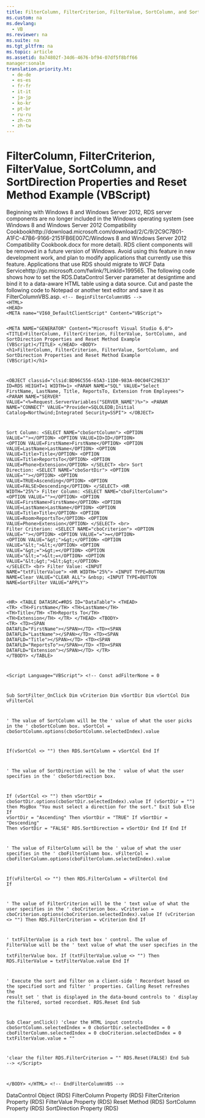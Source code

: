 ```yaml
---
title: FilterColumn, FilterCriterion, FilterValue, SortColumn, and SortDirection Properties and Reset Method Example (VBScript)
ms.custom: na
ms.devlang: 
  - VB
ms.reviewer: na
ms.suite: na
ms.tgt_pltfrm: na
ms.topic: article
ms.assetid: 8a74802f-34d6-4676-bf94-07df5f8bff66
manager:sonalm
translation.priority.ht: 
  - de-de
  - es-es
  - fr-fr
  - it-it
  - ja-jp
  - ko-kr
  - pt-br
  - ru-ru
  - zh-cn
  - zh-tw
---
```

# FilterColumn, FilterCriterion, FilterValue, SortColumn, and SortDirection Properties and Reset Method Example (VBScript)
<?xml version="1.0" encoding="utf-8"?>
<developerReferenceWithoutSyntaxDocument xmlns="http://ddue.schemas.microsoft.com/authoring/2003/5" xmlns:xlink="http://www.w3.org/1999/xlink" xmlns:xsi="http://www.w3.org/2001/XMLSchema-instance" xsi:schemaLocation="http://ddue.schemas.microsoft.com/authoring/2003/5 http://dduestorage.blob.core.windows.net/ddueschema/developer.xsd">
  <introduction>
    <alert class="important">
      <para>Beginning with Windows 8 and Windows Server 2012, RDS server components are no longer included in the Windows operating system (see Windows 8 and <externalLink><linkText>Windows Server 2012 Compatibility Cookbook</linkText><linkUri>http://download.microsoft.com/download/2/C/9/2C9C7B01-A1FC-47B6-9166-2151FB6E007C/Windows 8 and Windows Server 2012 Compatibility Cookbook.docx</linkUri></externalLink> for more detail). RDS client components will be removed in a future version of Windows. Avoid using this feature in new development work, and plan to modify applications that currently use this feature. Applications that use RDS should migrate to <externalLink><linkText>WCF Data Service</linkText><linkUri>http://go.microsoft.com/fwlink/?LinkId=199565</linkUri></externalLink>.</para>
    </alert>
    <para>The following code shows how to set the <legacyLink xlink:href="d85ea4fc-451c-436e-97b8-58f92b149dd0">RDS.DataControl</legacyLink> <legacyBold>Server</legacyBold> parameter at designtime and bind it to a data-aware HTML table using a data source. Cut and paste the following code to Notepad or another text editor and save it as <legacyBold>FilterColumnVBS.asp</legacyBold>.</para>
    <code>&lt;!-- BeginFilterColumnVBS --&gt;
&lt;HTML&gt;
&lt;HEAD&gt;
&lt;META name="VI60_DefaultClientScript" Content="VBScript"&gt;

&lt;META NAME="GENERATOR" Content="Microsoft Visual Studio 6.0"&gt;
&lt;TITLE&gt;FilterColumn, FilterCriterion, FilterValue, SortColumn, and SortDirection 
Properties and Reset Method Example (VBScript)&lt;/TITLE&gt;
&lt;/HEAD&gt;
&lt;BODY&gt;
&lt;h1&gt;FilterColumn, FilterCriterion, FilterValue, SortColumn, and SortDirection 
Properties and Reset Method Example (VBScript)&lt;/h1&gt;

&lt;OBJECT classid="clsid:BD96C556-65A3-11D0-983A-00C04FC29E33"
   ID=RDS HEIGHT=1 WIDTH=1&gt;
   &lt;PARAM NAME="SQL" VALUE="Select FirstName, LastName, Title, ReportsTo, Extension from Employees"&gt;
   &lt;PARAM NAME="SERVER" VALUE="&lt;%=Request.ServerVariables("SERVER_NAME")%&gt;"&gt;
   &lt;PARAM NAME="CONNECT" VALUE="Provider=SQLOLEDB;Initial Catalog=Northwind;Integrated Security=SSPI"&gt;
&lt;/OBJECT&gt;

Sort Column: &lt;SELECT NAME="cboSortColumn"&gt; 
              &lt;OPTION VALUE=""&gt;&lt;/OPTION&gt;
                  &lt;OPTION VALUE=ID&gt;ID&lt;/OPTION&gt;
                  &lt;OPTION VALUE=FirstName&gt;FirstName&lt;/OPTION&gt;
                  &lt;OPTION VALUE=LastName&gt;LastName&lt;/OPTION&gt;
                  &lt;OPTION VALUE=Title&gt;Title&lt;/OPTION&gt;
                  &lt;OPTION VALUE=Title&gt;ReportsTo&lt;/OPTION&gt;
                  &lt;OPTION VALUE=Phone&gt;Extension&lt;/OPTION&gt;
             &lt;/SELECT&gt;
             &lt;br&gt;
Sort Direction: &lt;SELECT NAME="cboSortDir"&gt; 
              &lt;OPTION VALUE=""&gt;&lt;/OPTION&gt;
                  &lt;OPTION VALUE=TRUE&gt;Ascending&lt;/OPTION&gt;
                  &lt;OPTION VALUE=FALSE&gt;Descending&lt;/OPTION&gt;
                &lt;/SELECT&gt;
&lt;HR WIDTH="25%"&gt;
Filter Column: &lt;SELECT NAME="cboFilterColumn"&gt; 
              &lt;OPTION VALUE=""&gt;&lt;/OPTION&gt;
                  &lt;OPTION VALUE=FirstName&gt;FirstName&lt;/OPTION&gt;
                  &lt;OPTION VALUE=LastName&gt;LastName&lt;/OPTION&gt;
                  &lt;OPTION VALUE=Title&gt;Title&lt;/OPTION&gt;
                  &lt;OPTION VALUE=Room&gt;ReportsTo&lt;/OPTION&gt;
                  &lt;OPTION VALUE=Phone&gt;Extension&lt;/OPTION&gt;
             &lt;/SELECT&gt;
             &lt;br&gt;
Filter Criterion: &lt;SELECT NAME="cboCriterion"&gt; 
                    &lt;OPTION VALUE=""&gt;&lt;/OPTION&gt;
                    &lt;OPTION VALUE="="&gt;=&lt;/OPTION&gt;
                    &lt;OPTION VALUE="&amp;gt;"&gt;&amp;gt;&lt;/OPTION&gt;
                    &lt;OPTION VALUE="&amp;lt;"&gt;&amp;lt;&lt;/OPTION&gt;
                    &lt;OPTION VALUE="&amp;gt;="&gt;&amp;gt;=&lt;/OPTION&gt;
                    &lt;OPTION VALUE="&amp;lt;="&gt;&amp;lt;=&lt;/OPTION&gt;
                    &lt;OPTION VALUE="&amp;lt;&amp;gt;"&gt;&amp;lt;&amp;gt;&lt;/OPTION&gt;
                  &lt;/SELECT&gt; 
              &lt;br&gt;
Filter Value: &lt;INPUT NAME="txtFilterValue"&gt;
&lt;HR WIDTH="25%"&gt;
&lt;INPUT TYPE=BUTTON NAME=Clear VALUE="CLEAR ALL"&gt; &amp;nbsp;
&lt;INPUT TYPE=BUTTON NAME=SortFilter VALUE="APPLY"&gt;

&lt;HR&gt;
&lt;TABLE DATASRC=#RDS ID="DataTable"&gt;
&lt;THEAD&gt;
  &lt;TR&gt;
    &lt;TH&gt;FirstName&lt;/TH&gt;
    &lt;TH&gt;LastName&lt;/TH&gt;
    &lt;TH&gt;Title&lt;/TH&gt;
    &lt;TH&gt;Reports To&lt;/TH&gt;
    &lt;TH&gt;Extension&lt;/TH&gt;
  &lt;/TR&gt;
&lt;/THEAD&gt;
&lt;TBODY&gt;
  &lt;TR&gt;
    &lt;TD&gt;&lt;SPAN DATAFLD="FirstName"&gt;&lt;/SPAN&gt;&lt;/TD&gt;
    &lt;TD&gt;&lt;SPAN DATAFLD="LastName"&gt;&lt;/SPAN&gt;&lt;/TD&gt;
    &lt;TD&gt;&lt;SPAN DATAFLD="Title"&gt;&lt;/SPAN&gt;&lt;/TD&gt;
    &lt;TD&gt;&lt;SPAN DATAFLD="ReportsTo"&gt;&lt;/SPAN&gt;&lt;/TD&gt;
    &lt;TD&gt;&lt;SPAN DATAFLD="Extension"&gt;&lt;/SPAN&gt;&lt;/TD&gt;
  &lt;/TR&gt;
&lt;/TBODY&gt;
&lt;/TABLE&gt;

&lt;Script Language="VBScript"&gt;
&lt;!--
Const adFilterNone = 0

Sub SortFilter_OnClick
   Dim vCriterion
   Dim vSortDir
   Dim vSortCol
   Dim vFilterCol
   
   ' The value of SortColumn will be the 
   ' value of what the user picks in the
   ' cboSortColumn box.
   vSortCol = cboSortColumn.options(cboSortColumn.selectedIndex).value
   
   If(vSortCol &lt;&gt; "") then
      RDS.SortColumn = vSortCol
   End If

   ' The value of SortDirection will be the 
   ' value of what the user specifies in the
   ' cboSortdirection box.
   
   If (vSortCol &lt;&gt; "") then
      vSortDir = cboSortDir.options(cboSortDir.selectedIndex).value
      If (vSortDir = "") then
         MsgBox "You must select a direction for the sort."
         Exit Sub
      Else
         If vSortDir = "Ascending" Then vSortDir = "TRUE"
         If vSortDir = "Descending" Then vSortDir = "FALSE"
         RDS.SortDirection = vSortDir
      End If
   End If

   ' The value of FilterColumn will be the 
   ' value of what the user specifies in the
   ' cboFilterColumn box.
   vFilterCol = cboFilterColumn.options(cboFilterColumn.selectedIndex).value
   
   If(vFilterCol &lt;&gt; "") then
      RDS.FilterColumn = vFilterCol
   End If

   ' The value of FilterCriterion will be the 
   ' text value of what the user specifies in the
   ' cboCriterion box.
   vCriterion = cboCriterion.options(cboCriterion.selectedIndex).value
   If (vCriterion &lt;&gt; "") Then
      RDS.FilterCriterion = vCriterion
   End If

   ' txtFilterValue is a rich text box
   ' control. The value of FilterValue will be the 
   ' text value of what the user specifies in the
   ' txtFilterValue box.
   If (txtFilterValue.value &lt;&gt; "") Then
      RDS.FilterValue = txtFilterValue.value
   End If

   ' Execute the sort and filter on a client-side
   ' Recordset based on the specified sort and filter
   ' properties. Calling Reset refreshes the result set
   ' that is displayed in the data-bound controls to
   ' display the filtered, sorted recordset.
   RDS.Reset
End Sub

Sub Clear_onClick()
   'clear the HTML input controls
   cboSortColumn.selectedIndex = 0
   cboSortDir.selectedIndex = 0
   cboFilterColumn.selectedIndex = 0
   cboCriterion.selectedIndex = 0
   txtFilterValue.value = ""
   
   'clear the filter
   RDS.FilterCriterion = ""
   RDS.Reset(FALSE)
End Sub
--&gt;
&lt;/Script&gt;

&lt;/BODY&gt;
&lt;/HTML&gt;
&lt;!-- EndFilterColumnVBS --&gt;</code>
  </introduction>
  <relatedTopics>
<link xlink:href="d85ea4fc-451c-436e-97b8-58f92b149dd0">DataControl Object (RDS)</link>
<link xlink:href="0a5473e8-8ce6-4518-83fb-4920b827e285">FilterColumn Property (RDS)</link>
<link xlink:href="24eb03ba-ccfd-4353-b6af-03586b2da6fd">FilterCriterion Property (RDS)</link>
<link xlink:href="28f17186-b842-4cf9-b320-a9bb941c481b">FilterValue Property (RDS)</link>
<link xlink:href="3957197a-f543-4d6b-9e11-67a77c2063b7">Reset Method (RDS)</link>
<link xlink:href="f6f80f67-f0fb-4e63-a5f5-8fdf312aac63">SortColumn Property (RDS)</link>
<link xlink:href="1d9d8715-e4ad-4ff3-bf7f-f1dc0532d8c2">SortDirection Property (RDS)</link>
</relatedTopics>
</developerReferenceWithoutSyntaxDocument>